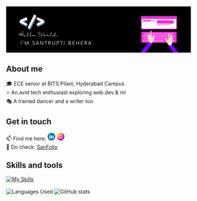 ![](https://github.com/lazybug19/lazybug19/blob/main/hello.gif)

<!--
**lazybug19/lazybug19** is a ✨ _special_ ✨ repository because its `README.md` (this file) appears on your GitHub profile.
-->
## About me
 🎓 ECE senior at BITS Pilani, Hyderabad Campus <br>
 ⭐ An avid tech enthusiast exploring web dev & ml  <br>
 🎭 A trained dancer and a writer too 

## Get in touch
📫 Find me here: <a href="https://www.linkedin.com/in/santruptibehera/"><img src="https://raw.githubusercontent.com/lazybug19/lazybug19/main/imgs/linkedin.png" alt="icon | LinkedIn" width="21px"/></a>&nbsp;<a href="https://www.instagram.com/_santruptiiiiii__/"><img src="https://raw.githubusercontent.com/lazybug19/lazybug19/main/imgs/instagram.png" alt="icon | Instagram" width="21px"/></a><br>
🐞 Do check: <a href="https://lazybug19.github.io/"> SanFolio </a>

## Skills and tools
[![My Skills](https://skillicons.dev/icons?i=c,cpp,java,nextjs,html,tailwindcss,react,nodejs,postman,python)](https://skillicons.dev)
<br><br><img src="https://github-readme-stats.vercel.app/api/top-langs/?username=lazybug19&layout=compact&theme=radical" alt="Languages Used" height="200">
![GitHub stats](https://github-readme-stats.vercel.app/api?username=lazybug19&show=prs_merged,prs_merged_percentage&hide=stars,contribs&show_icons=true&theme=radical)


